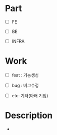 # Part

- [ ] FE

- [ ] BE
- [ ] INFRA



# Work

- [ ] feat : 기능생성

- [ ] bug : 버그수정

- [ ] etc: 기타(아래 기입)



# Description

- 
